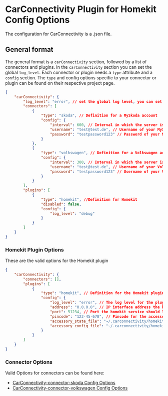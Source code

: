 

# CarConnectivity Plugin for Homekit Config Options
The configuration for CarConnectivity is a .json file.
## General format
The general format is a `carConnectivity` section, followed by a list of connectors and plugins.
In the `carConnectivity` section you can set the global `log_level`.
Each connector or plugin needs a `type` attribute and a `config` section.
The `type` and config options specific to your connector or plugin can be found on their respective project page.
```json
{
    "carConnectivity": {
        "log_level": "error", // set the global log level, you can set individual log levels in the connectors and plugins
        "connectors": [
            {
                "type": "skoda", // Definition for a MySkoda account
                "config": {
                    "interval": 600, // Interval in which the server is checked in seconds
                    "username": "test@test.de", // Username of your MySkoda Account
                    "password": "testpassword123" // Password of your MySkoda Account
                }
            },
            {
                "type": "volkswagen", // Definition for a Volkswagen account
                "config": {
                    "interval": 300, // Interval in which the server is checked in seconds
                    "username": "test@test.de", // Username of your Volkswagen Account
                    "password": "testpassword123" // Username of your Volkswagen Account
                }
            }
        ],
        "plugins": [
            {
                "type": "homekit", //Definition for Homekit
                "disabled": false,
                "config": {
                    "log_level": "debug"
                }
            }
        ]
    }
}
```
### Homekit Plugin Options
These are the valid options for the Homekit plugin
```json
{
    "carConnectivity": {
        "connectors": [],
        "plugins": [
            {
                "type": "homekit", // Definition for the Homekit plugin
                "config": {
                    "log_level": "error", // The log level for the plugin. Otherwise uses the global log level
                    "address": "0.0.0.0", // IP interface address the homekit service should listen on
                    "port": 51234, // Port the homekit service should listen on
                    "pincode": "123-45-678", // Pincode for the accessory, if left out random pin will be displayed on console
                    "accessory_state_file": "~/.carconnectivity/homekit-accessory.state", // File for homekit to store pairing and other information
                    "accessory_config_file": "~/.carconnectivity/homekit-accessory.config", // File for homekit to store current configuration of services
                }
            }
        ]
    }
}
```

### Connector Options
Valid Options for connectors can be found here:
* [CarConnectivity-connector-skoda Config Options](https://github.com/tillsteinbach/CarConnectivity-connector-skoda/tree/main/doc/Config.md)
* [CarConnectivity-connector-volkswagen Config Options](https://github.com/tillsteinbach/CarConnectivity-connector-volkswagen/tree/main/doc/Config.md)